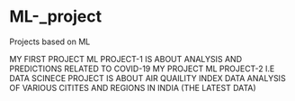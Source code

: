 # ML-_project
Projects based on ML

MY FIRST PROJECT ML PROJECT-1 IS ABOUT ANALYSIS AND PREDICTIONS RELATED TO COVID-19
MY PROJECT ML PROJECT-2 I.E DATA SCINECE PROJECT IS ABOUT AIR QUAILITY INDEX DATA ANALYSIS OF VARIOUS CITITES AND REGIONS IN INDIA (THE LATEST DATA)
